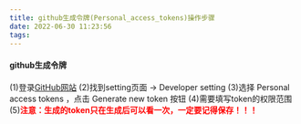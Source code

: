 ```yaml
---
title: github生成令牌(Personal_access_tokens)操作步骤
date: 2022-06-30 11:23:56
tags:
---
```


#### github生成令牌
(1)登录[GitHub网站](https://github.com/)
(2)找到setting页面 -> Developer setting
(3)选择 Personal access tokens ，点击 Generate new token 按钮
(4)需要填写token的权限范围
(5)**<font color="Red">注意：生成的token只在生成后可以看一次，一定要记得保存！！！</font>**